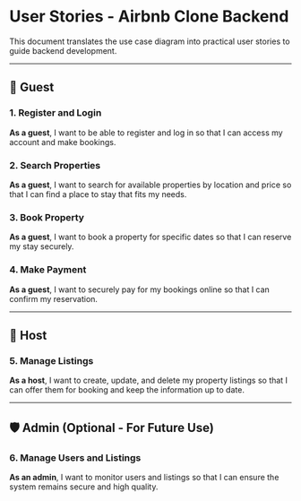 # User Stories - Airbnb Clone Backend

This document translates the use case diagram into practical user stories to guide backend development.

---

## 👤 Guest

### 1. Register and Login
**As a guest**, I want to be able to register and log in so that I can access my account and make bookings.

### 2. Search Properties
**As a guest**, I want to search for available properties by location and price so that I can find a place to stay that fits my needs.

### 3. Book Property
**As a guest**, I want to book a property for specific dates so that I can reserve my stay securely.

### 4. Make Payment
**As a guest**, I want to securely pay for my bookings online so that I can confirm my reservation.

---

## 🏡 Host

### 5. Manage Listings
**As a host**, I want to create, update, and delete my property listings so that I can offer them for booking and keep the information up to date.

---

## 🛡️ Admin (Optional - For Future Use)

### 6. Manage Users and Listings
**As an admin**, I want to monitor users and listings so that I can ensure the system remains secure and high quality.

